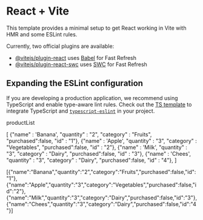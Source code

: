 # React + Vite

This template provides a minimal setup to get React working in Vite with HMR and some ESLint rules.

Currently, two official plugins are available:

- [@vitejs/plugin-react](https://github.com/vitejs/vite-plugin-react/blob/main/packages/plugin-react/README.md) uses [Babel](https://babeljs.io/) for Fast Refresh
- [@vitejs/plugin-react-swc](https://github.com/vitejs/vite-plugin-react-swc) uses [SWC](https://swc.rs/) for Fast Refresh

## Expanding the ESLint configuration

If you are developing a production application, we recommend using TypeScript and enable type-aware lint rules. Check out the [TS template](https://github.com/vitejs/vite/tree/main/packages/create-vite/template-react-ts) to integrate TypeScript and [`typescript-eslint`](https://typescript-eslint.io) in your project.



productList

[
    {"name" : 'Banana', "quantity" : "2", "category" : "Fruits", "purchased":false, "id" : "1"},
    {"name" : 'Apple', "quantity" : "3", "category" : "Vegetables", "purchased":false, "id" : "2"},
    {"name" : 'Milk', "quantity" : "3", "category" : "Dairy", "purchased":false, "id" : "3"},
    {"name" : 'Chees', "quantity" : "3", "category" : "Dairy", "purchased":false, "id" : "4"},
]


[{"name":"Banana","quantity":"2","category":"Fruits","purchased":false,"id":"1"},{"name":"Apple","quantity":"3","category":"Vegetables","purchased":false,"id":"2"},{"name":"Milk","quantity":"3","category":"Dairy","purchased":false,"id":"3"},{"name":"Chees","quantity":"3","category":"Dairy","purchased":false,"id":"4"}]

